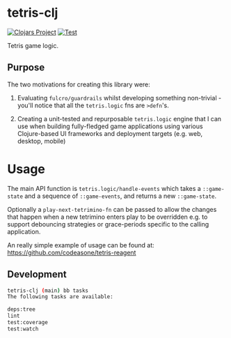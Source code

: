 # tetris-clj

[![Clojars Project](https://img.shields.io/clojars/v/org.clojars.codeasone/tetris-clj.svg)](https://clojars.org/org.clojars.codeasone/tetris-clj) [![Test](https://github.com/codeasone/tetris-clj/actions/workflows/pipeline.yml/badge.svg?branch=main)](https://github.com/codeasone/tetris-clj/actions/workflows/pipeline.yml)

Tetris game logic.

## Purpose

The two motivations for creating this library were:

1. Evaluating `fulcro/guardrails` whilst developing something non-trivial - you'll
   notice that all the `tetris.logic` fns are `>defn`'s.

2. Creating a unit-tested and repurposable `tetris.logic` engine that I can use when building fully-fledged game applications using various Clojure-based UI frameworks and deployment targets (e.g. web, desktop, mobile)

# Usage

The main API function is `tetris.logic/handle-events` which takes a `::game-state` and a sequence of `::game-events`, and returns a new `::game-state`.

Optionally a `play-next-tetrimino-fn` can be passed to allow the changes that happen when a new tetrimino enters play to be overridden e.g. to support debouncing strategies or grace-periods specific to the calling application.

An really simple example of usage can be found at: https://github.com/codeasone/tetris-reagent

## Development

```sh
tetris-clj (main) bb tasks
The following tasks are available:

deps:tree
lint
test:coverage
test:watch
```
